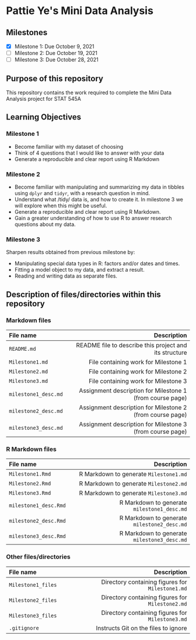 # Pattie Ye's Mini Data Analysis

## Milestones

- [x] Milestone 1: Due October 9, 2021
- [ ] Milestone 2: Due October 19, 2021
- [ ] Milestone 3: Due October 28, 2021

## Purpose of this repository

This repository contains the work required to complete the Mini Data Analysis project for STAT 545A

## Learning Objectives

### Milestone 1

* Become familiar with my dataset of choosing
* Think of 4 questions that I would like to answer with your data
* Generate a reproducible and clear report using R Markdown

### Milestone 2

* Become familiar with manipulating and summarizing my data in tibbles using `dplyr` and `tidyr`, with a research question in mind.
* Understand what /tidy/ data is, and how to create it. In milestone 3 we will explore when this might be useful.
* Generate a reproducible and clear report using R Markdown.
* Gain a greater understanding of how to use R to answer research questions about my data.

### Milestone 3

Sharpen results obtained from previous milestone by:

* Manipulating special data types in R: factors and/or dates and times.
* Fitting a model object to my data, and extract a result.
* Reading and writing data as separate files.

## Description of files/directories within this repository

### Markdown files

| File name | Description |
| :--- | ---: |
| `README.md` | README file to describe this project and its structure |
| `Milestone1.md` | File containing work for Milestone 1 |
| `Milestone2.md` | File containing work for Milestone 2 |
| `Milestone3.md` | File containing work for Milestone 3 |
| `milestone1_desc.md` | Assignment description for Milestone 1 (from course page) | 
| `milestone2_desc.md` | Assignment description for Milestone 2 (from course page) | 
| `milestone3_desc.md` | Assignment description for Milestone 3 (from course page) | 

### R Markdown files

| File name | Description |
| :--- | ---: |
| `Milestone1.Rmd` | R Markdown to generate `Milestone1.md` |
| `Milestone2.Rmd` | R Markdown to generate `Milestone2.md` |
| `Milestone3.Rmd` | R Markdown to generate `Milestone3.md` |
| `milestone1_desc.Rmd` | R Markdown to generate `milestone1_desc.md` | 
| `milestone2_desc.Rmd` | R Markdown to generate `milestone2_desc.md` | 
| `milestone3_desc.Rmd` | R Markdown to generate `milestone3_desc.md` | 

### Other files/directories

| File name | Description |
| :--- | ---: |
| `Milestone1_files` | Directory containing figures for `Milestone1.md` | 
| `Milestone2_files` | Directory containing figures for `Milestone2.md` | 
| `Milestone3_files` | Directory containing figures for `Milestone3.md` | 
| `.gitignore` | Instructs Git on the files to ignore | 
